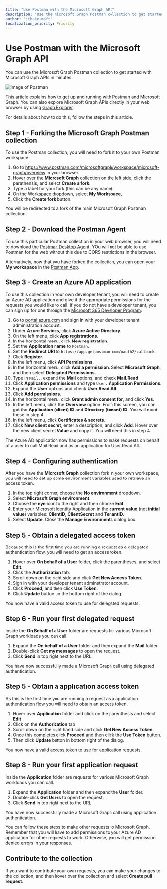 ```yaml
---
title: "Use Postman with the Microsoft Graph API"
description: "Use the Microsoft Graph Postman collection to get started with Microsoft Graph APIs in minutes."
author: "jthake-msft"
localization_priority: Priority
---
```


# Use Postman with the Microsoft Graph API
You can use the Microsoft Graph Postman collection to get started with Microsoft Graph APIs in minutes.

![Image of Postman](https://github.com/microsoftgraph/microsoftgraph-postman-collections/blob/master/images/postman.png?raw=true)

This article explains how to get up and running with Postman and Microsoft Graph. You can also explore Microsoft Graph APIs directly in your web browser by using [Graph Explorer](https://developer.microsoft.com/graph/graph-explorer).

For details about how to do this, follow the steps in this article.

## Step 1 - Forking the Microsoft Graph Postman collection
To use the Postman collection, you will need to fork it to your own Postman workspace.

1. Go to https://www.postman.com/microsoftgraph/workspace/microsoft-graph/overview in your browser.
2. Hover over the **Microsoft Graph** collection on the left side, click the parathensis, and select **Create a fork**.
3. Type a label for your fork (this can be any name).
4. On the Workspace dropdown, select **My Workspace**,
5. Click the **Create fork** button.

You will be redirected to a fork of the main Microsoft Graph Postman collection.

## Step 2 - Download the Postman Agent
To use this particular Postman collection in your web browser, you will need to download the [Postman Desktop Agent](https://www.postman.com/downloads). YOu will not be able to use Postman for the web without this due to CORS restrictions in the browser.

Alternatively, now that you have forked the collection, you can open your **My workspace** in the [Postman App](https://www.postman.com/downloads).

## Step 3 - Create an Azure AD application
To use this collection in your own developer tenant, you will need to create an Azure AD application and give it the appropriate permissions for the requests you would like to call. If you do not have a developer tenant, you can sign up for one through the [Microsoft 365 Developer Program](https://developer.microsoft.com/en-us/microsoft-365/dev-program).

1. Go to [portal.azure.com](https://portal.azure.com/) and sign in with your developer tenant administration account.
2. Under **Azure Services**, click **Azure Active Directory**.
3. On the left menu, click **App registrations**.
4. In the horizontal menu, click **New registration**.
5. Set the **Application name** to `Postman`.
6. Set the **Redirect URI** to `https://app.getpostman.com/oauth2/callback`.
7. Click **Register**.
8. In the left menu, click **API Permissions**.
9. In the horizontal menu, click **Add a permission**. Select **Microsoft Graph**, and then select **Delegated Permissions**.
10. Type in `Mail.`, expand the **Mail** options, and check **Mail.Read**
11. Click **Application permissions** and type `User.` **Application Permissions**.
12. Expand the **User** options and check **User.Read.All**.
13. Click **Add permissions**.
14. In the horizontal menu, click **Grant admin consent for**, and click **Yes**.
15. In the left menu, click the **Overview** option. From this screen, you can get the **Application (client) ID** and **Directory (tenant) ID**. You will need these in step 4.
16. In the left menu, click **Certificates & secrets**. 
17. Click **New client secret**, enter a description, and click **Add**. Hover over the new client secret **Value** and copy it. You will need this in step 4.

The Azure AD application now has permissions to make requests on behalf of a user to call Mail.Read and as an application for User.Read.All.

## Step 4 - Configuring authentication
After you have the **Microsoft Graph** collection fork in your own workspace, you will need to set up some environment variables used to retrieve an access token.

1. In the top right corner, choose the **No environment** dropdown.
2. Select **Microsoft Graph environment**.
3. Choose the **eye** icon to the right and then choose **Edit**.
4. Enter your Microsoft Identity Application in the **current value** (not **initial value**) variables: **ClientID**, **ClientSecret** and **TenantID**. 
5. Select **Update**. Close the **Manage Environments** dialog box. 

## Step 5 - Obtain a delegated access token
Because this is the first time you are running a request as a delegated authentication flow, you will need to get an access token.

1. Hover over **On behalf of a User** folder, click the parentheses, and select **Edit**.
2. Click the **Authorization** tab.
3. Scroll down on the right side and click **Get New Access Token**.
4. Sign in with your developer tenant adminstrator account.
5. Click **Proceed**, and then click **Use Token**.
6. Click **Update** button on the bottom right of the dialog.

You now have a valid access token to use for delegated requests.

## Step 6 - Run your first delegated request
Inside the **On Behalf of a User** folder are requests for various Microsoft Graph workloads you can call.

1. Expand the **On behalf of a User** folder and then expand the **Mail** folder.
2. Double-click **Get my messages** to open the request.
3. Click **Send** in top right next to the URL.

You have now successfully made a Microsoft Graph call using delegated authentication.

## Step 5 - Obtain a application access token
As this is the first time you are running a request as a application authentication flow you will need to obtain an access token.

1. Hover over **Application** folder and click on the parenthesis and select **Edit**
2. Click on the **Authorization** tab
3. Scroll down on the right hand side and click **Get New Access Token**.
5. Once this completes click **Proceed** and then click the **Use Token** button.
6. Then click **Update** button in bottom right of the dialog.

You now have a valid access token to use for application requests.

## Step 8 - Run your first application request
Inside the **Application** folder are requests for various Microsoft Graph workloads you can call.

1. Expand the **Application** folder and then expand the **User** folder.
2. Double-click **Get Users** to open the request.
3. Click **Send** in top right next to the URL.

You have now successfully made a Microsoft Graph call using application authentication.

You can follow these steps to make other requests to Microsoft Graph. Remember that you will have to add permissions to your Azure AD application for other requests to work. Otherwise, you will get permission denied errors in your responses.

## Contribute to the collection
If you want to contribute your own requests, you can make your changes to the collection, and then hover over the collection and select **Create pull request**.
